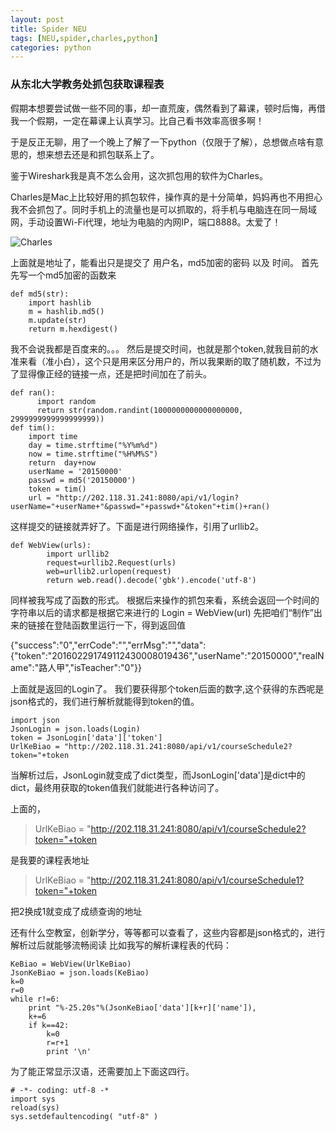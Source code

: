 ```yaml
---
layout: post
title: Spider NEU
tags: [NEU,spider,charles,python]
categories: python
---
```


### 从东北大学教务处抓包获取课程表

假期本想要尝试做一些不同的事，却一直荒废，偶然看到了幕课，顿时后悔，再借我一个假期，一定在幕课上认真学习。比自己看书效率高很多啊！

于是反正无聊，用了一个晚上了解了一下python（仅限于了解），总想做点啥有意思的，想来想去还是和抓包联系上了。

鉴于Wireshark我是真不怎么会用，这次抓包用的软件为Charles。

Charles是Mac上比较好用的抓包软件，操作真的是十分简单，妈妈再也不用担心我不会抓包了。同时手机上的流量也是可以抓取的，将手机与电脑连在同一局域网，手动设置Wi-Fi代理，地址为电脑的内网IP，端口8888。太爱了！

![Charles][1]

上面就是地址了，能看出只是提交了 用户名，md5加密的密码 以及 时间。
首先先写一个md5加密的函数来

	def md5(str):
	    import hashlib
	    m = hashlib.md5()
	    m.update(str)
	    return m.hexdigest()

我不会说我都是百度来的。。。
然后是提交时间，也就是那个token,就我目前的水准来看（准小白），这个只是用来区分用户的，所以我果断的取了随机数，不过为了显得像正经的链接一点，还是把时间加在了前头。


    def ran():
          import random
          return str(random.randint(1000000000000000000, 2999999999999999999))
    def tim():
        import time
    	day = time.strftime("%Y%m%d")
        now = time.strftime("%H%M%S")
        return  day+now
        userName = '20150000'
        passwd = md5('20150000')
        token = tim()
        url = "http://202.118.31.241:8080/api/v1/login?userName="+userName+"&passwd="+passwd+"&token"+tim()+ran()

这样提交的链接就弄好了。下面是进行网络操作，引用了urllib2。


    def WebView(urls):
    	    import urllib2
    	    request=urllib2.Request(urls)
    	    web=urllib2.urlopen(request)
    	    return web.read().decode('gbk').encode('utf-8')

同样被我写成了函数的形式。
根据后来操作的抓包来看，系统会返回一个时间的字符串以后的请求都是根据它来进行的
	Login = WebView(url)
先把咱们“制作”出来的链接在登陆函数里运行一下，得到返回值


   {"success":"0","errCode":"","errMsg":"","data":{"token":"201602291749112430008019436","userName":"20150000","realName":"路人甲","isTeacher":"0"}}

上面就是返回的Login了。
我们要获得那个token后面的数字,这个获得的东西呢是json格式的，我们进行解析就能得到token的值。


    import json
    JsonLogin = json.loads(Login)
    token = JsonLogin['data']['token']
    UrlKeBiao = "http://202.118.31.241:8080/api/v1/courseSchedule2?token="+token

当解析过后，JsonLogin就变成了dict类型，而JsonLogin['data']是dict中的dict，最终用获取的token值我们就能进行各种访问了。

上面的，


> UrlKeBiao = "http://202.118.31.241:8080/api/v1/courseSchedule2?token="+token

是我要的课程表地址

>UrlKeBiao = "http://202.118.31.241:8080/api/v1/courseSchedule1?token="+token

把2换成1就变成了成绩查询的地址

还有什么空教室，创新学分，等等都可以查看了，这些内容都是json格式的，进行解析过后就能够流畅阅读
比如我写的解析课程表的代码：


    KeBiao = WebView(UrlKeBiao)
    JsonKeBiao = json.loads(KeBiao)
    k=0
    r=0
    while r!=6:
        print "%-25.20s"%(JsonKeBiao['data'][k+r]['name']),
        k+=6
        if k==42:
            k=0
            r=r+1
            print '\n'

为了能正常显示汉语，还需要加上下面这四行。


    # -*- coding: utf-8 -*
    import sys
    reload(sys)
    sys.setdefaultencoding( "utf-8" )


[1]: http://img.blog.csdn.net/20160229173127727?watermark/2/text/aHR0cDovL2Jsb2cuY3Nkbi5uZXQv/font/5a6L5L2T/fontsize/400/fill/I0JBQkFCMA==/dissolve/70/gravity/Center
